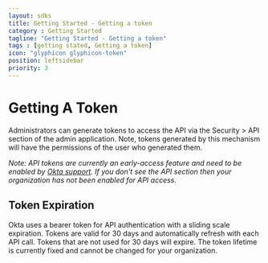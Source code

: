 ```yaml
---
layout: sdks
title: Getting Started - Getting a token
category : Getting Started
tagline: "Getting Started - Getting a token"
tags : [getting stated, Getting a token]
icon: "glyphicon glyphicon-token"
position: leftsidebar
priority: 3
---
```


# Getting A Token

Administrators can generate tokens to access the API via the Security > API section of the admin application. Note, tokens generated by this mechanism will have the permissions of the user who generated them.

*Note: API tokens are currently an early-access feature and need to be enabled by [Okta support](https://support.okta.com).  If you don't see the API section then your organization has not been enabled for API access.*

## Token Expiration

Okta uses a bearer token for API authentication with a sliding scale expiration.  Tokens are valid for 30 days and automatically refresh with each API call.  Tokens that are not used for 30 days will expire.  The token lifetime is currently fixed and cannot be changed for your organization. 
